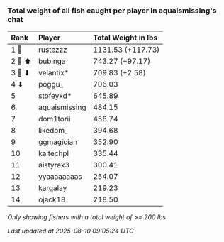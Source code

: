 ### Total weight of all fish caught per player in aquaismissing's chat

| Rank   | Player        | Total Weight in lbs |
|:-------|:--------------|:--------------------|
| 1 🥇   | rustezzz      | 1131.53 (+117.73)   |
| 2 🥈 ⬆ | bubinga       | 743.27 (+97.17)     |
| 3 🥉 ⬇ | velantix*     | 709.83 (+2.58)      |
| 4 ⬇    | poggu_        | 706.03              |
| 5      | stofeyxd*     | 645.89              |
| 6      | aquaismissing | 484.15              |
| 7      | dom1torii     | 458.74              |
| 8      | likedom_      | 394.68              |
| 9      | ggmagician    | 352.90              |
| 10     | kaitechpl     | 335.44              |
| 11     | aistyrax3     | 300.41              |
| 12     | yyaaaaaaaas   | 254.07              |
| 13     | kargalay      | 219.23              |
| 14     | ojack18       | 218.50              |

_Only showing fishers with a total weight of >= 200 lbs_

_Last updated at 2025-08-10 09:05:24 UTC_